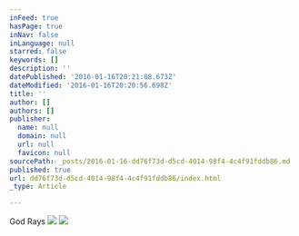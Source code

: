 ```yaml
---
inFeed: true
hasPage: true
inNav: false
inLanguage: null
starred: false
keywords: []
description: ''
datePublished: '2016-01-16T20:21:08.673Z'
dateModified: '2016-01-16T20:20:56.698Z'
title: ''
author: []
authors: []
publisher:
  name: null
  domain: null
  url: null
  favicon: null
sourcePath: _posts/2016-01-16-dd76f73d-d5cd-4014-98f4-4c4f91fddb86.md
published: true
url: dd76f73d-d5cd-4014-98f4-4c4f91fddb86/index.html
_type: Article

---
```

God Rays
![](https://the-grid-user-content.s3-us-west-2.amazonaws.com/dfde69cb-6e1e-4d37-b2e9-b4c6e4dc4500.jpg)
![](https://the-grid-user-content.s3-us-west-2.amazonaws.com/00852ebc-d54a-420d-a8be-951b3b665e5a.jpg)